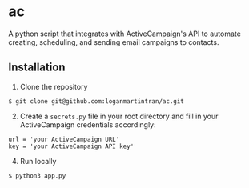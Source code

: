 # ac

A python script that integrates with ActiveCampaign's API to automate creating, scheduling, and sending email campaigns to contacts.

## Installation
1. Clone the repository 
```
$ git clone git@github.com:loganmartintran/ac.git
``` 

2. Create a `secrets.py` file in your root directory and fill in your ActiveCampaign credentials accordingly:
```
url = 'your ActiveCampaign URL'
key = 'your ActiveCampaign API key'
```

4. Run locally
```
$ python3 app.py
```